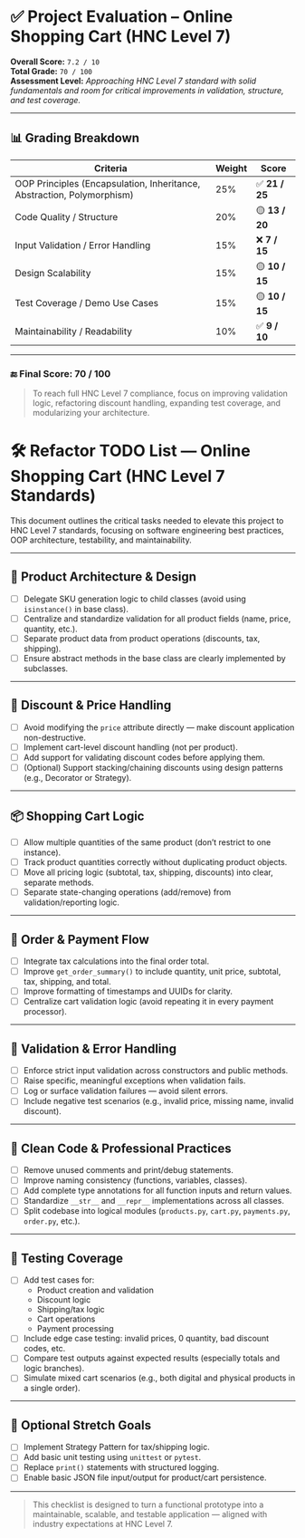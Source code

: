 # ✅ Project Evaluation – Online Shopping Cart (HNC Level 7)

**Overall Score:** `7.2 / 10`  
**Total Grade:** `70 / 100`  
**Assessment Level:** *Approaching HNC Level 7 standard with solid fundamentals and room for critical improvements in validation, structure, and test coverage.*

---

## 📊 Grading Breakdown

| **Criteria**                                  | **Weight** | **Score**     |
|-----------------------------------------------|------------|----------------|
| OOP Principles (Encapsulation, Inheritance, Abstraction, Polymorphism) | 25%       | ✅ **21 / 25**  |
| Code Quality / Structure                      | 20%       | 🟡 **13 / 20**  |
| Input Validation / Error Handling             | 15%       | ❌ **7 / 15**   |
| Design Scalability                            | 15%       | 🟡 **10 / 15**  |
| Test Coverage / Demo Use Cases                | 15%       | 🟡 **10 / 15**  |
| Maintainability / Readability                 | 10%       | ✅ **9 / 10**   |

---

### 🔚 **Final Score: 70 / 100**

> To reach full HNC Level 7 compliance, focus on improving validation logic, refactoring discount handling, expanding test coverage, and modularizing your architecture.




# 🛠️ Refactor TODO List — Online Shopping Cart (HNC Level 7 Standards)

This document outlines the critical tasks needed to elevate this project to HNC Level 7 standards, focusing on software engineering best practices, OOP architecture, testability, and maintainability.

---

## 🧱 Product Architecture & Design

- [ ] Delegate SKU generation logic to child classes (avoid using `isinstance()` in base class).
- [ ] Centralize and standardize validation for all product fields (name, price, quantity, etc.).
- [ ] Separate product data from product operations (discounts, tax, shipping).
- [ ] Ensure abstract methods in the base class are clearly implemented by subclasses.

---

## 🧮 Discount & Price Handling

- [ ] Avoid modifying the `price` attribute directly — make discount application non-destructive.
- [ ] Implement cart-level discount handling (not per product).
- [ ] Add support for validating discount codes before applying them.
- [ ] (Optional) Support stacking/chaining discounts using design patterns (e.g., Decorator or Strategy).

---

## 📦 Shopping Cart Logic

- [ ] Allow multiple quantities of the same product (don’t restrict to one instance).
- [ ] Track product quantities correctly without duplicating product objects.
- [ ] Move all pricing logic (subtotal, tax, shipping, discounts) into clear, separate methods.
- [ ] Separate state-changing operations (add/remove) from validation/reporting logic.

---

## 🧾 Order & Payment Flow

- [ ] Integrate tax calculations into the final order total.
- [ ] Improve `get_order_summary()` to include quantity, unit price, subtotal, tax, shipping, and total.
- [ ] Improve formatting of timestamps and UUIDs for clarity.
- [ ] Centralize cart validation logic (avoid repeating it in every payment processor).

---

## 🧪 Validation & Error Handling

- [ ] Enforce strict input validation across constructors and public methods.
- [ ] Raise specific, meaningful exceptions when validation fails.
- [ ] Log or surface validation failures — avoid silent errors.
- [ ] Include negative test scenarios (e.g., invalid price, missing name, invalid discount).

---

## 🧼 Clean Code & Professional Practices

- [ ] Remove unused comments and print/debug statements.
- [ ] Improve naming consistency (functions, variables, classes).
- [ ] Add complete type annotations for all function inputs and return values.
- [ ] Standardize `__str__` and `__repr__` implementations across all classes.
- [ ] Split codebase into logical modules (`products.py`, `cart.py`, `payments.py`, `order.py`, etc.).

---

## 🧪 Testing Coverage

- [ ] Add test cases for:
  - Product creation and validation
  - Discount logic
  - Shipping/tax logic
  - Cart operations
  - Payment processing
- [ ] Include edge case testing: invalid prices, 0 quantity, bad discount codes, etc.
- [ ] Compare test outputs against expected results (especially totals and logic branches).
- [ ] Simulate mixed cart scenarios (e.g., both digital and physical products in a single order).

---

## 🧭 Optional Stretch Goals

- [ ] Implement Strategy Pattern for tax/shipping logic.
- [ ] Add basic unit testing using `unittest` or `pytest`.
- [ ] Replace `print()` statements with structured logging.
- [ ] Enable basic JSON file input/output for product/cart persistence.

---

> This checklist is designed to turn a functional prototype into a maintainable, scalable, and testable application — aligned with industry expectations at HNC Level 7.
